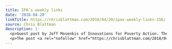 ```yaml
---
title: IPA’s weekly links
date: '2018-04-20'
linkTitle: https://chrisblattman.com/2018/04/20/ipas-weekly-links-156/
source: Chris Blattman
description: |-
  <p>Guest post by Jeff Mosenkis of Innovations for Poverty Action. The effective altruism careers blog 80,000 Hours argues that support roles within an organization, like in operations or assisting, can have big overall impact by multiplying others&#8217; effectiveness. In that &#8230; <a href="https://chrisblattman.com/2018/04/20/ipas-weekly-links-156/">Continue reading <span class="meta-nav">&#8594;</span></a></p>
  <p>The post <a rel="nofollow" href="https://chrisblattman.com/2018/04/20/ipas-wee
---
```

